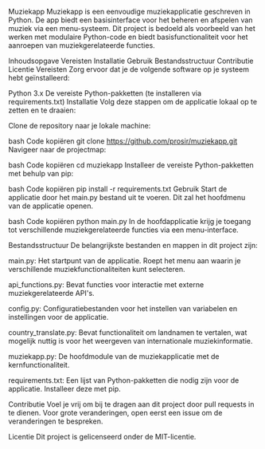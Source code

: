 Muziekapp
Muziekapp is een eenvoudige muziekapplicatie geschreven in Python. De app biedt een basisinterface voor het beheren en afspelen van muziek via een menu-systeem. Dit project is bedoeld als voorbeeld van het werken met modulaire Python-code en biedt basisfunctionaliteit voor het aanroepen van muziekgerelateerde functies.

Inhoudsopgave
Vereisten
Installatie
Gebruik
Bestandsstructuur
Contributie
Licentie
Vereisten
Zorg ervoor dat je de volgende software op je systeem hebt geïnstalleerd:

Python 3.x
De vereiste Python-pakketten (te installeren via requirements.txt)
Installatie
Volg deze stappen om de applicatie lokaal op te zetten en te draaien:

Clone de repository naar je lokale machine:

bash
Code kopiëren
git clone https://github.com/prosir/muziekapp.git
Navigeer naar de projectmap:

bash
Code kopiëren
cd muziekapp
Installeer de vereiste Python-pakketten met behulp van pip:

bash
Code kopiëren
pip install -r requirements.txt
Gebruik
Start de applicatie door het main.py bestand uit te voeren. Dit zal het hoofdmenu van de applicatie openen.

bash
Code kopiëren
python main.py
In de hoofdapplicatie krijg je toegang tot verschillende muziekgerelateerde functies via een menu-interface.

Bestandsstructuur
De belangrijkste bestanden en mappen in dit project zijn:

main.py: Het startpunt van de applicatie. Roept het menu aan waarin je verschillende muziekfunctionaliteiten kunt selecteren.

api_functions.py: Bevat functies voor interactie met externe muziekgerelateerde API's.

config.py: Configuratiebestanden voor het instellen van variabelen en instellingen voor de applicatie.

country_translate.py: Bevat functionaliteit om landnamen te vertalen, wat mogelijk nuttig is voor het weergeven van internationale muziekinformatie.

muziekapp.py: De hoofdmodule van de muziekapplicatie met de kernfunctionaliteit.

requirements.txt: Een lijst van Python-pakketten die nodig zijn voor de applicatie. Installeer deze met pip.

Contributie
Voel je vrij om bij te dragen aan dit project door pull requests in te dienen. Voor grote veranderingen, open eerst een issue om de veranderingen te bespreken.

Licentie
Dit project is gelicenseerd onder de MIT-licentie.